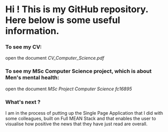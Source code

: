 # 

# Hi ! This is my GitHub repository. Here below is some useful information.



### To see my CV:

open the document *CV_Computer_Science.pdf*

### To see my MSc Computer Science project, which is about Men's mental health:

open the document *MSc Project Computer Science fc16895*

### What's next ?

I am in the process of putting up the Single Page Application that I did with some colleagues, built on Full MEAN Stack and that enables the user to visualise how positive the news that they have just read are overall.





### 
